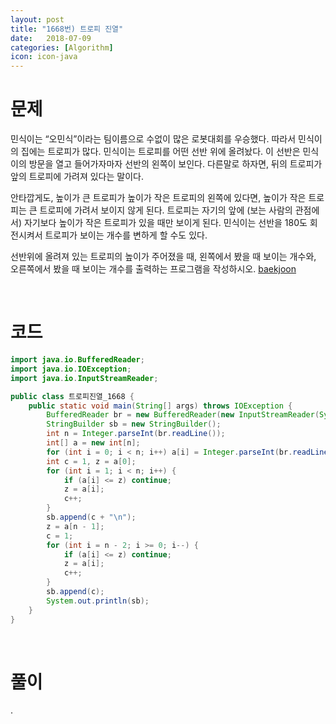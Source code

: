 ```yaml
---
layout: post
title: "1668번) 트로피 진열"
date:   2018-07-09
categories: [Algorithm]
icon: icon-java
---
```


# 문제
민식이는 “오민식”이라는 팀이름으로 수없이 많은 로봇대회를 우승했다. 따라서 민식이의 집에는 트로피가 많다. 민식이는 트로피를 어떤 선반 위에 올려놨다. 이 선반은 민식이의 방문을 열고 들어가자마자 선반의 왼쪽이 보인다. 다른말로 하자면, 뒤의 트로피가 앞의 트로피에 가려져 있다는 말이다.

안타깝게도, 높이가 큰 트로피가 높이가 작은 트로피의 왼쪽에 있다면, 높이가 작은 트로피는 큰 트로피에 가려서 보이지 않게 된다. 트로피는 자기의 앞에 (보는 사람의 관점에서) 자기보다 높이가 작은 트로피가 있을 때만 보이게 된다. 민식이는 선반을 180도 회전시켜서 트로피가 보이는 개수를 변하게 할 수도 있다.

선반위에 올려져 있는 트로피의 높이가 주어졌을 때, 왼쪽에서 봤을 때 보이는 개수와, 오른쪽에서 봤을 때 보이는 개수를 출력하는 프로그램을 작성하시오. [baekjoon](https://www.acmicpc.net/problem/1668)

<br>

# 코드
```java
import java.io.BufferedReader;
import java.io.IOException;
import java.io.InputStreamReader;

public class 트로피진열_1668 {
    public static void main(String[] args) throws IOException {
        BufferedReader br = new BufferedReader(new InputStreamReader(System.in));
        StringBuilder sb = new StringBuilder();
        int n = Integer.parseInt(br.readLine());
        int[] a = new int[n];
        for (int i = 0; i < n; i++) a[i] = Integer.parseInt(br.readLine());
        int c = 1, z = a[0];
        for (int i = 1; i < n; i++) {
            if (a[i] <= z) continue;
            z = a[i];
            c++;
        }
        sb.append(c + "\n");
        z = a[n - 1];
        c = 1;
        for (int i = n - 2; i >= 0; i--) {
            if (a[i] <= z) continue;
            z = a[i];
            c++;
        }
        sb.append(c);
        System.out.println(sb);
    }
}
```

<br>

# 풀이
.
